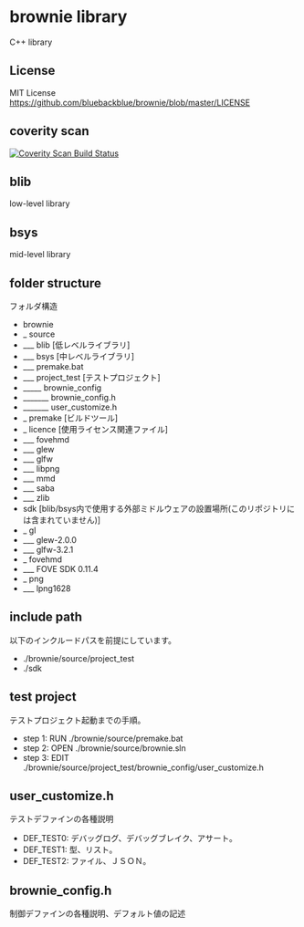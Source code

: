 # brownie library
C++ library

## License
MIT License
https://github.com/bluebackblue/brownie/blob/master/LICENSE

## coverity scan
<a href="https://scan.coverity.com/projects/brownie">
  <img alt="Coverity Scan Build Status"
       src="https://scan.coverity.com/projects/14637/badge.svg"/>
</a>

## blib
low-level library

## bsys
mid-level library

## folder structure
フォルダ構造
* brownie
* _ source
* ___ blib [低レベルライブラリ]
* ___ bsys [中レベルライブラリ]
* ___ premake.bat
* ___ project_test [テストプロジェクト]
* _____ brownie_config
* _______ brownie_config.h
* _______ user_customize.h
* _ premake [ビルドツール]
* _ licence [使用ライセンス関連ファイル]
* ___ fovehmd
* ___ glew
* ___ glfw
* ___ libpng
* ___ mmd
* ___ saba
* ___ zlib
* sdk [blib/bsys内で使用する外部ミドルウェアの設置場所(このリポジトリには含まれていません)]
* _ gl
* ___ glew-2.0.0
* ___ glfw-3.2.1
* _ fovehmd
* ___ FOVE SDK 0.11.4
* _ png
* ___ lpng1628

## include path
以下のインクルードパスを前提にしています。
* ./brownie/source/project_test
* ./sdk

## test project
テストプロジェクト起動までの手順。
* step 1: RUN  ./brownie/source/premake.bat
* step 2: OPEN ./brownie/source/brownie.sln
* step 3: EDIT ./brownie/source/project_test/brownie_config/user_customize.h

## user_customize.h
テストデファインの各種説明
* DEF_TEST0: デバッグログ、デバッグブレイク、アサート。
* DEF_TEST1: 型、リスト。
* DEF_TEST2: ファイル、ＪＳＯＮ。

## brownie_config.h
制御デファインの各種説明、デフォルト値の記述


